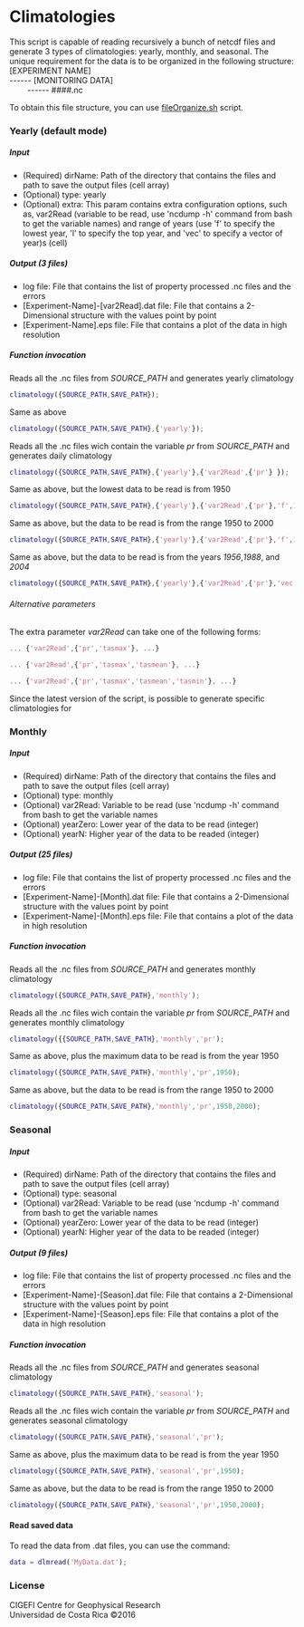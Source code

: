 # Climatologies
This script is capable of reading recursively a bunch of netcdf files and generate 3 types of climatologies: yearly, monthly, and seasonal.
The unique requirement for the data is to be organized in the following structure:<br/>
[EXPERIMENT NAME]<br/>
------ [MONITORING DATA]<br/>
&nbsp;&nbsp;&nbsp;&nbsp;&nbsp;&nbsp;&nbsp;&nbsp;------ ####.nc<br />

To obtain this file structure, you can use [fileOrganize.sh](https://github.com/cigefi/fileManager/) script.

### Yearly (default mode)
##### Input
- (Required) dirName: Path of the directory that contains the files and path to save the output files (cell array)
- (Optional) type: yearly
- (Optional) extra: This param contains extra configuration options, such as, var2Read (variable to be read, use 'ncdump -h' command from bash to get the variable names) and range of years (use 'f' to specify the lowest year, 'l' to specify the top year, and 'vec' to specify a vector of year)s (cell)

##### Output (3 files)
- log file: File that contains the list of property processed .nc files and the errors
- [Experiment-Name]-[var2Read].dat file: File that contains a 2-Dimensional structure with the values point by point
- [Experiment-Name].eps file: File that contains a plot of the data in high resolution

##### Function invocation
Reads all the .nc files from _SOURCE_PATH_ and generates yearly climatology
```matlab
climatology({SOURCE_PATH,SAVE_PATH});
```
Same as above
```matlab
climatology({SOURCE_PATH,SAVE_PATH},{'yearly'});
```
Reads all the .nc files wich contain the variable _pr_ from _SOURCE_PATH_ and generates daily climatology
```matlab
climatology({SOURCE_PATH,SAVE_PATH},{'yearly'},{'var2Read',{'pr'} });
```
Same as above, but the lowest data to be read is from 1950
```matlab
climatology({SOURCE_PATH,SAVE_PATH},{'yearly'},{'var2Read',{'pr'},'f',1950});
```
Same as above, but the data to be read is from the range 1950 to 2000
```matlab
climatology({SOURCE_PATH,SAVE_PATH},{'yearly'},{'var2Read',{'pr'},'f',1950,'l',2000});
```
Same as above, but the data to be read is from the years _1956_,_1988_, and _2004_
```matlab
climatology({SOURCE_PATH,SAVE_PATH},{'yearly'},{'var2Read',{'pr'},'vec',[1988,2004,1956]});
```
###### Alternative parameters
The extra parameter _var2Read_ can take one of the following forms:
```matlab
... {'var2Read',{'pr','tasmax'}, ...}
```
```matlab
... {'var2Read',{'pr','tasmax','tasmean'}, ...}
```
```matlab
... {'var2Read',{'pr','tasmax','tasmean','tasmin'}, ...}
```

Since the latest version of the script, is possible to generate specific climatologies for
### Monthly
##### Input
- (Required) dirName: Path of the directory that contains the files and path to save the output files (cell array)
- (Optional) type: monthly
- (Optional) var2Read: Variable to be read (use 'ncdump -h' command from bash to get the variable names
- (Optional) yearZero: Lower year of the data to be read (integer)
- (Optional) yearN: Higher year of the data to be readed (integer)

##### Output (25 files)
- log file: File that contains the list of property processed .nc files and the errors
- [Experiment-Name]-[Month].dat file: File that contains a 2-Dimensional structure with the values point by point
- [Experiment-Name]-[Month].eps file: File that contains a plot of the data in high resolution

##### Function invocation
Reads all the .nc files from _SOURCE_PATH_ and generates monthly climatology
```matlab
climatology({SOURCE_PATH,SAVE_PATH},'monthly');
```
Reads all the .nc files wich contain the variable _pr_ from _SOURCE_PATH_ and generates monthly climatology
```matlab
climatology({{SOURCE_PATH,SAVE_PATH},'monthly','pr');
```
Same as above, plus the maximum data to be read is from the year 1950
```matlab
climatology({SOURCE_PATH,SAVE_PATH},'monthly','pr',1950);
```
Same as above, but the data to be read is from the range 1950 to 2000
```matlab
climatology({SOURCE_PATH,SAVE_PATH},'monthly','pr',1950,2000);
```

### Seasonal
##### Input
- (Required) dirName: Path of the directory that contains the files and path to save the output files (cell array)
- (Optional) type: seasonal
- (Optional) var2Read: Variable to be read (use 'ncdump -h' command from bash to get the variable names
- (Optional) yearZero: Lower year of the data to be read (integer)
- (Optional) yearN: Higher year of the data to be readed (integer)

##### Output (9 files)
- log file: File that contains the list of property processed .nc files and the errors
- [Experiment-Name]-[Season].dat file: File that contains a 2-Dimensional structure with the values point by point
- [Experiment-Name]-[Season].eps file: File that contains a plot of the data in high resolution

##### Function invocation
Reads all the .nc files from _SOURCE_PATH_ and generates seasonal climatology
```matlab
climatology({SOURCE_PATH,SAVE_PATH},'seasonal');
```
Reads all the .nc files wich contain the variable _pr_ from _SOURCE_PATH_ and generates seasonal climatology
```matlab
climatology({SOURCE_PATH,SAVE_PATH},'seasonal','pr');
```
Same as above, plus the maximum data to be read is from the year 1950
```matlab
climatology({SOURCE_PATH,SAVE_PATH},'seasonal','pr',1950);
```
Same as above, but the data to be read is from the range 1950 to 2000
```matlab
climatology({SOURCE_PATH,SAVE_PATH},'seasonal','pr',1950,2000);
```

#### Read saved data
To read the data from .dat files, you can use the command:
```matlab
data = dlmread('MyData.dat');
```
### License
CIGEFI Centre for Geophysical Research<br/>
Universidad de Costa Rica &copy;2016
